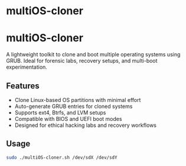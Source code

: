# multiOS-cloner
#  multiOS-cloner

A lightweight toolkit to clone and boot multiple operating systems using GRUB. Ideal for forensic labs, recovery setups, and multi-boot experimentation.

##  Features
- Clone Linux-based OS partitions with minimal effort
- Auto-generate GRUB entries for cloned systems
- Supports ext4, Btrfs, and LVM setups
- Compatible with BIOS and UEFI boot modes
- Designed for ethical hacking labs and recovery workflows

## Usage
```bash
sudo ./multiOS-cloner.sh /dev/sdX /dev/sdY
